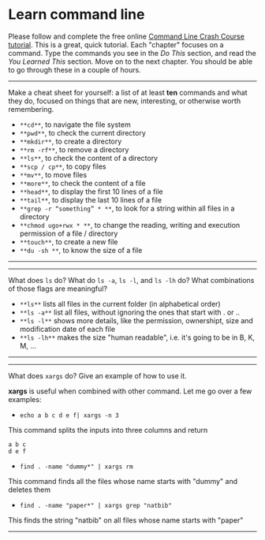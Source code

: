 # Learn command line

Please follow and complete the free online [Command Line Crash Course
tutorial](http://cli.learncodethehardway.org/book/). This is a great,
quick tutorial. Each "chapter" focuses on a command. Type the commands
you see in the _Do This_ section, and read the _You Learned This_
section. Move on to the next chapter. You should be able to go through
these in a couple of hours.


---

Make a cheat sheet for yourself: a list of at least **ten** commands and what they do, focused on things that are new, interesting, or otherwise worth remembering.


* `**cd**`, to navigate the file system
* `**pwd**`, to check the current directory
* `**mkdir**`, to create a directory
* `**rm -rf**`, to remove a directory
* `**ls**`, to check the content of a directory
* `**scp / cp**`, to copy files
* `**mv**`, to move files
* `**more**`, to check the content of a file
* `**head**`, to display the first 10 lines of a file
* `**tail**`, to display the last 10 lines of a file
* `**grep -r “something” * **`, to look for a string within all files in a directory
* `**chmod ugo+rwx * **`, to change the reading, writing and execution permission of a file / directory
* `**touch**`, to create a new file
* `**du -sh **`, to know the size of a file

---


---

What does `ls` do? What do `ls -a`, `ls -l`, and `ls -lh` do? What combinations of those flags are meaningful?

* `**ls**` lists all files in the current folder (in alphabetical order)
* `**ls -a**` list all files, without ignoring the ones that start with . or ..
* `**ls -l**` shows more details, like the permission, ownershipt, size and modification date of each file
* `**ls -lh**` makes the size "human readable", i.e. it's going to be in B, K, M, ...

---


---

What does `xargs` do? Give an example of how to use it.

**xargs** is useful when combined with other command. Let me go over a few examples:

* `echo a b c d e f| xargs -n 3`


This command splits the inputs into three columns and return
```
a b c
d e f
```

* `find . -name "dummy*" | xargs rm`


This command finds all the files whose name starts with "dummy" and deletes them

* `find . -name "paper*" | xargs grep "natbib"`


This finds the string "natbib" on all files whose name starts with "paper"

---

